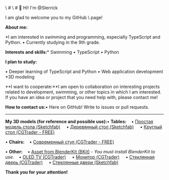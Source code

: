 \ # \ # 👋 Hi! I'm @Slerrick

I am glad to welcome you to my GitHub \ page!

**About me:**

*I am interested in swimming and programming, especially TypeScript and Python.
• Currently studying in the 9th grade.

**Interests and skills:*** Swimming
•   TypeScript
•   Python

**I plan to study:**

• Deeper learning of TypeScript and Python
• Web application development
*3D modeling

**I want to cooperate:**I am open to collaboration on interesting projects related to development, swimming, or other topics in which I am interested. If you have an idea or project that you need help with, please contact me!

**How to contact us:**• Here on GitHub! Write to issues or pull requests.

---

**My 3D models (for reference and possible use):**•   **Tables:**    •   [Простая модель стола (Sketchfab)](https://sketchfab.com/3d-models/654230055-table-model-6492708c7b3e4125a180a20048f9c49b)
    •   [Деревянный стол (Sketchfab)](https://sketchfab.com/3d-models/woodtable-9c5524d8f7ac48e2a276976ca6855bf3)
    •   [Круглый стол (CGTrader - FREE)](https://www.cgtrader.com/free-3d-models/furniture/table/round-table--8)

•   **Chairs:**    •   [Современный стул (CGTrader - FREE)](https://www.cgtrader.com/free-3d-models/furniture/chair/0139-modern-chair)

•   **Other:**    • [Asset from BlenderKit (BKit)](https://www.blenderkit.com/get-blenderkit/a89e91fd-4ca8-4fbf-b86f-f7672b476c6c/) - *You must install BlenderKit to use.*    •   [OLED TV (CGTrader)](https://www.cgtrader.com/items/2983788/download-page)
    •   [Монитор (CGTrader)](https://www.cgtrader.com/items/3818598/download-page)
    •   [Стеклянная дверь (CGTrader)](https://www.cgtrader.com/items/3827842/download-page)
    •   [Стеклянные двери (Sketchfab)](https://sketchfab.com/3d-models/glass-doors-e0ff1a543cb34979999d2fd87843203e)

**Thank you for your attention!**
